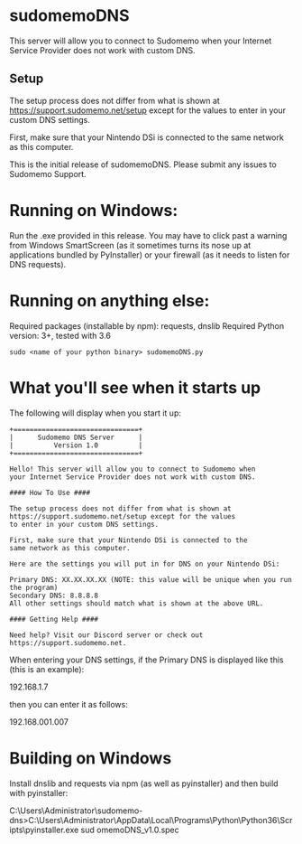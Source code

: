 # sudomemoDNS

This server will allow you to connect to Sudomemo when
your Internet Service Provider does not work with custom DNS.

## Setup

The setup process does not differ from what is shown at
https://support.sudomemo.net/setup except for the values
to enter in your custom DNS settings.

First, make sure that your Nintendo DSi is connected to the
same network as this computer.

This is the initial release of sudomemoDNS. Please submit any issues to Sudomemo Support.

# Running on Windows:

Run the .exe provided in this release. You may have to click past a warning from Windows SmartScreen (as it sometimes turns its nose up at applications bundled by PyInstaller) or your firewall (as it needs to listen for DNS requests).

# Running on anything else:

Required packages (installable by npm): requests, dnslib
Required Python version: 3+, tested with 3.6

    sudo <name of your python binary> sudomemoDNS.py

# What you'll see when it starts up

The following will display when you start it up:

    +===============================+
    |      Sudomemo DNS Server      |
    |          Version 1.0          |
    +===============================+
    
    Hello! This server will allow you to connect to Sudomemo when
    your Internet Service Provider does not work with custom DNS.

    #### How To Use ####
    
    The setup process does not differ from what is shown at
    https://support.sudomemo.net/setup except for the values
    to enter in your custom DNS settings.
    
    First, make sure that your Nintendo DSi is connected to the
    same network as this computer.
    
    Here are the settings you will put in for DNS on your Nintendo DSi:
    
    Primary DNS: XX.XX.XX.XX (NOTE: this value will be unique when you run the program)
    Secondary DNS: 8.8.8.8
    All other settings should match what is shown at the above URL.
    
    #### Getting Help ####
    
    Need help? Visit our Discord server or check out https://support.sudomemo.net.


When entering your DNS settings, if the Primary DNS is displayed like this (this is an example):

192.168.1.7 

then you can enter it as follows:

192.168.001.007


# Building on Windows

Install dnslib and requests via npm (as well as pyinstaller) and then build with pyinstaller:

C:\Users\Administrator\sudomemo-dns>C:\Users\Administrator\AppData\Local\Programs\Python\Python36\Scripts\pyinstaller.exe sud
omemoDNS_v1.0.spec
